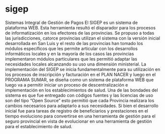 # sigep
Sistemas Integral de Gestión de Pagos
El SIGEP es un sistema de plataforma WEB. Esta herramienta resultó el disparador para los procesos de informatización en los efectores de las provincias. Se propuso a todas las jurisdicciones, catorce provincias utilizan el sistema con la versión inicial desarrollada en San Luis y el resto de las provincias han tomado los módulos específicos que les permite articular con los desarrollos informáticos locales y en la mayoría de los casos las provincias implementaron módulos particulares que les permitió adaptar las necesidades locales alcanzando su uso una dimensión ministerial. La implementación del SIGEP se inicia fundamentalmente para su utilización en los procesos de inscripción y facturación en el PLAN NACER y luego en el PROGRAMA SUMAR, se diseña como un sistema de plataforma WEB que luego va a permitir iniciar un proceso de descentralización e implementación en los establecimientos de salud. Una de las bondades del sistema es que fue entregado con códigos fuentes y las licencias de uso son del tipo “Open Source” esto permitió que cada Provincia realizara los cambios necesarios para adaptarlo a sus necesidades. Si bien el desarrollo inicial fue para tareas de registro de beneficiarios y prestaciones en el tiempo evoluciono para convertirse en una herramienta de gestión para el seguro provincial en vista de evolucionar en una herramienta de gestión para el establecimiento de salud. 
